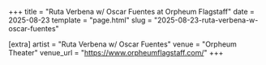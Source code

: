 +++
title = "Ruta Verbena w/ Oscar Fuentes at Orpheum Flagstaff"
date = 2025-08-23
template = "page.html"
slug = "2025-08-23-ruta-verbena-w-oscar-fuentes"

[extra]
artist = "Ruta Verbena w/ Oscar Fuentes"
venue = "Orpheum Theater"
venue_url = "https://www.orpheumflagstaff.com/"
+++
